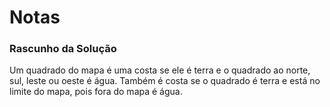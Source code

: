 # Notas

### Rascunho da Solução

Um quadrado do mapa é uma costa se ele é terra e o quadrado ao norte, sul, leste ou oeste é água. Também é costa se o quadrado é terra e está no limite do mapa, pois fora do mapa é água.